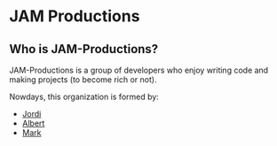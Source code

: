 # JAM Productions

## Who is JAM-Productions?

JAM-Productions is a group of developers who enjoy writing code and making projects (to become rich or not).

Nowdays, this organization is formed by:

- [Jordi](https://github.com/jorbush)
- [Albert](https://github.com/AlbertMartinezM)
- [Mark](https://github.com/mriverre8)
